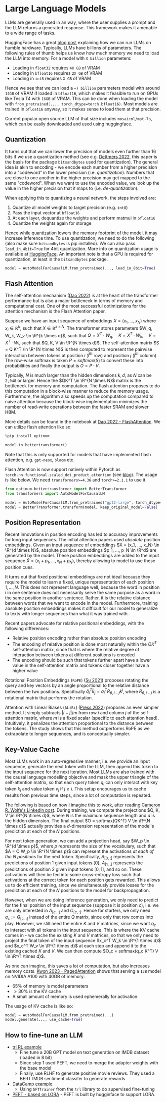 # Large Language Models

LLMs are generally used in an <auto-regressive> way, where the user supplies a prompt and the LLM returns a generated response. This framework makes it amenable to a wide range of tasks.

HuggingFace has a great [blog post](https://huggingface.co/blog/optimize-llm) explaining how we can run LLMs on humble hardware. Typically, LLMs have billions of parameters. The following rules of thumb helps us know how much memory we need to load the LLM into memory. For a model with `X billion` parameters:
- Loading in `float32` requires `4X GB` of VRAM
- Loading in `bfloat16` requires `2X GB` of VRAM
- Loading in `int8` requires `X GB` of VRAM

Hence we see that we can load a `~7 billion` parameters model with around `14GB` of VRAM if loaded in `bfloat16`, which makes it feasible to run on GPUs like Tesla T4 with `16GB` of VRAM. This can be done when loading the model with `from_pretrained(..., torch_dtype=torch.bfloat16)`. Most models are trained in `bfloat16` anyway, so it makes sense to load them at that precision.

Current popular open source LLM of that size includes `mosaicml/mpt-7b`, which can be easily downloaded and used using huggingface.

## Quantization

It turns out that we can lower the precision of models even further than 16 bits if we use a quantization method (see e.g. [Dettmers 2022](https://arxiv.org/abs/2208.07339), this paper is the basis for the package `bitsandbytes` used for quantization). The general idea is akin to encoding - we encode each number from a higher precision into a "codeword" in the lower precision (i.e. *quantization*). Numbers that are close to one another in the higher precision may get mapped to the same "codeword". When we want to use the encoded value, we look up the value in the higher precision that it maps to (i.e. *de-quantization*).

When applying this to quantizing a neural network, the steps involved are:
1. Quantize all model weights to target precision (e.g. `int8`)
2. Pass the input vector at `bfloat16`
3. At each layer, dequantize the weights and perform matmul in `bfloat16`
4. Quantize the weights again for storage

Hence while quantization lowers the memory footprint of the model, it may increase inference time. To use quantization, we need to do the following (also make sure `bitsandbytes` is pip installed). We can also pass `load_in_4bit=True` for 4bit quantization. More info on quantization usage is available at [HuggingFace](https://huggingface.co/docs/transformers/main_classes/quantization#general-usage). An important note is that a GPU is required for quantization, at least in the `bitsandbytes` package.

```python
model = AutoModelForCausalLM.from_pretrained(..., load_in_8bit=True)
```

## Flash Attention

The self-attention mechanism ([Dao 2022](https://arxiv.org/abs/2205.14135)) is at the heart of the transformer performance but is also a major bottleneck in terms of memory and computational cost. One of the most successful optimizations for the attention mechanism is the Flash Attention paper. 

Suppose we have an input sequence of embeddings $X = (x_1, ..., x_N)$ where $x_i \in \mathbb{R}^k$, such that $X \in \mathbb{R}^{k \times N}$. The transformer stores parameters $W_q, W_k, W_v \in \R^{k \times d}$, such that $Q = X^T \cdot W_q, \quad K = X^T \cdot W_k, \quad V = X^T \cdot W_v$ such that $Q, K, V \in \R^{N \times d}$. The self-attention matrix $S = Q K^T \in \R^{N \times N}$ is then computed to represent the pairwise interaction between tokens at position $i$ ($i^{th}$ row) and position $j$ ($j^{th}$ column). The row-wise softmax is taken $P = softmax(S)$ to convert these into probabilities and finally the output is $O = P \cdot V$.

Typically, $N$ is much larger than the hidden dimensions $k, d$, as $N$ can be `2,048` or larger. Hence the $QK^T \in \R^{N \times N}$ matrix is the bottleneck for memory and computation. The flash attention proposes to do this computation in a block-wise manner to reduce the memory usage. Furthermore, the algorithm also speeds up the computation compared to naive attention because the block-wise implementation minimizes the number of read-write operations between the faster SRAM and slower HBM. 

More details can be found in the notebook at [Dao 2022 - FlashAttention](./papers/dao_2022.md). We can utilize flash attention like so:

```python
%pip install optimum

model.to_bettertransformer()
```

Note that this is only supported for models that have implemented flash attention, e.g. `gpt-neox`, `bloom` etc.

Flash Attention is now support natively within Pytorch as `torch.nn.functional.scaled_dot_product_attention` (see [blog](https://pytorch.org/blog/out-of-the-box-acceleration/)). The usage is like below. We need `transformers>=4.36` and `torch>=2.1.1` to use it.

```python
from optimum.bettertransformer import BetterTransformer
from transformers import AutoModelForCausalLM

model = AutoModelForCausalLM.from_pretrained("gpt2-large", torch_dtype=torch.float16)
model = BetterTransformer.transform(model, keep_original_model=False)
```

## Position Representation 

Recent innovations in position encoding has led to accuracy improvements for long input sequences. The initial attention papers used _absolute_ position embeddings. Given an input sequence of embeddings $X = (x_1, ..., x_N) \in \R^{d \times N}$, absolute position embeddings $p_1, ..., p_N \in \R^d$ are generated by the model. These position embeddings are added to the input sequence $\hat{X} = (x_i + p_1, ..., x_N + p_N)$, thereby allowing to model to use these position cues.

It turns out that fixed positional embeddings are not ideal because they require the model to learn a fixed, unique representation of each position $1, ..., N$. This does not represent language well, because the word in position i in one sentence does not necessarily serve the same purpose as a word in the same position in another sentence. Rather, it is the relative distance between words that we want to encode in the model. Furthermore, training absolute position embeddings makes it difficult for our model to generalize to texts with longer sequences than what it was trained with.

Recent papers advocate for relative positional embeddings, with the following differences:
- Relative position encoding rather than absolute position encoding
- The encoding of relative position is done most naturally within the $QK^T$ self-attention matrix, since that is where the relative degree of interaction between tokens at different positions is encoded
- The encoding should be such that tokens further apart have a lower value in the self-attention matrix and tokens closer together have a higher value

Rotational Position Embeddings (`RoPE`) ([Su 2021](https://arxiv.org/pdf/2104.09864.pdf)) proposes rotating the query and key vectors by an angle proportional to the relative distance between the two positions. Specifically $\hat{q}_i^T \hat{k}_j = q_i^T R_{\theta,i-j} k^j$, where $R_{\theta,i-j}$ is a rotational matrix that performs the rotation.

Attention with Linear Biases (`ALiBi`) ([Press 2022](https://arxiv.org/pdf/2108.12409.pdf)) proposes an even simpler method. It simply subtracts $|i-j|/m$ from row $i$ and column $j$ of the self-attention matrix, where $m$ is a fixed scalar (specific to each attention head). Intuitively, it penalizes the attention proportional to the distance between the tokens. The study shows that this method outperforms RoPE as we extrapolate to longer sequences, and is conceptually simpler.

## Key-Value Cache

Most LLMs work in an auto-regressive manner, i.e. we provide an input sequence, generate the next token with the LLM, then append this token to the input sequence for the next iteration. Most LLMs are also trained with the causal language modelling objective and mask the upper triangle of the self-attention matrix, so that each query token $q_i$ can only interact with key token $k_j$ and value token $v_j$ if $j \geq i$. This setup encourages us to cache results from previous time steps, since a lot of computation is repeated.

The following is based on how I imagine this to work, after reading [Cameron R. Wolfe's LinkedIn post](https://www.linkedin.com/posts/cameron-r-wolfe-ph-d-04744a238_friday-ai-fundamentals-the-kv-cache-using-activity-7095825756928311296-7xXD). During training, we compute the projections $Q, K, V \in \R^{N \times d}$, where $N$ is the maximum sequence length and $d$ is the hidden dimension. The final output $O = softmax(QK^T) V \in \R^{N \times d}$ actually provides a $d$-dimension representation of the model's prediction at each of the $N$ positions. 

For next token generation, we can add a projection head, say $W_p \in \R^{d \times p}$, where $p$ represents the size of the vocabulary, such that $A = O W_p \in \R^{N \times p}$ can represent the activations *at each of the $N$ positions* for the next token. Specifically, $A_{[0,\ :]}$ represents the predictions of position $1$ given input tokens $[0]$, $A_{[1,\ :]}$ represents the predictions of position $2$ given input tokens $[0,1]$, and so on. These activations will then be fed into some cross-entropy loss such that activations at the correct token for each position gets rewarded. This allows us to do efficient training, since we simultaneously provide losses for the prediction at each of the $N$ positions to the model for backpropagation.

However, when we are doing inference generation, we only need to predict for the final position of the input sequence (suppose it is position $c$), i.e. we are only interested in $A_{[c,\ :]}$ and $O_{[c,\ :]}$. Hence for starters, we only need $q_c := Q_{[c,\ :]}$ instead of the entire $Q$ matrix, since only that row comes into play. However, we still need the entire $K$ and $V$ matrices, since we want $q_c$ to interact with all tokens in the input sequence. This is where the KV cache comes in - we cache the existing $K$ and $V$ matrices, so that we only need to project the final token of the input sequence $x_c^T W_k \in \R^{1 \times d}$ and $x_c^T W_v \in \R^{1 \times d}$ at each step and append it to the existing cached $K$ and $V$. We can then compute $O_c = softmax(q_c K^T) V \in \R^{1 \times d}$.

As one can imagine, this saves a lot of computation, but also increases memory costs. [Kwon 2023 - PagedAttention](https://arxiv.org/pdf/2309.06180.pdf) shows that serving a `13B` model on NVIDIA A100 with 40GB of memory:
- $65\%$ of memory is model parameters
- $>30\%$ is the KV cache
- A small amount of memory is used ephemerally for activation

The usage of KV cache is like so:
```python
model = AutoModelForCausalLM.from_pretrained(...)
model.generate(..., use_cache=True)
```




## How to fine-tune an LLM

- [trl RL example](https://huggingface.co/blog/trl-peft)
  - Fine tune a 20B GPT model on text generation on IMDB dataset (loaded in 8 bit)
  - Since step 1 used PEFT, we need to merge the adapter weights with the base model
  - Finally, use RLHF to generate positive movie reviews. They used a BERT IMDB sentiment classifer to generate rewards
- [DataCamp example](https://www.datacamp.com/tutorial/fine-tuning-llama-2)
  - Using `SFTTrainer` from the `trl` library to do supervised fine-tuning
- [PEFT - based on LORA](https://github.com/huggingface/peft) - PEFT is built by hugginface to support LORA.

